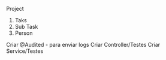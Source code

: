 Project 

1. Taks 
2. Sub Task
3. Person 


Criar  @Audited - para enviar logs
Criar Controller/Testes
Criar Service/Testes

